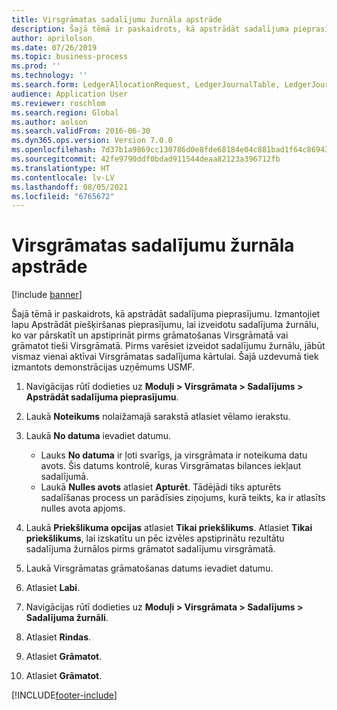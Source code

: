 ```yaml
---
title: Virsgrāmatas sadalījumu žurnāla apstrāde
description: Šajā tēmā ir paskaidrots, kā apstrādāt sadalījuma pieprasījumu pakalpojumā Dynamics 365 Finance.
author: aprilolson
ms.date: 07/26/2019
ms.topic: business-process
ms.prod: ''
ms.technology: ''
ms.search.form: LedgerAllocationRequest, LedgerJournalTable, LedgerJournalTransAllocation
audience: Application User
ms.reviewer: roschlom
ms.search.region: Global
ms.author: aolson
ms.search.validFrom: 2016-06-30
ms.dyn365.ops.version: Version 7.0.0
ms.openlocfilehash: 7d37b1a9869cc130786d0e8fde68184e04c881bad1f64c86943174213025db82
ms.sourcegitcommit: 42fe9790ddf0bdad911544deaa82123a396712fb
ms.translationtype: HT
ms.contentlocale: lv-LV
ms.lasthandoff: 08/05/2021
ms.locfileid: "6765672"
---
```

# <a name="process-ledger-allocation-journal"></a>Virsgrāmatas sadalījumu žurnāla apstrāde

[!include [banner](../../includes/banner.md)]

Šajā tēmā ir paskaidrots, kā apstrādāt sadalījuma pieprasījumu. Izmantojiet lapu Apstrādāt piešķiršanas pieprasījumu, lai izveidotu sadalījuma žurnālu, ko var pārskatīt un apstiprināt pirms grāmatošanas Virsgrāmatā vai grāmatot tieši Virsgrāmatā. Pirms varēsiet izveidot sadalījumu žurnālu, jābūt vismaz vienai aktīvai Virsgrāmatas sadalījuma kārtulai. Šajā uzdevumā tiek izmantots demonstrācijas uzņēmums USMF.

1. Navigācijas rūtī dodieties uz **Moduļi > Virsgrāmata > Sadalījums > Apstrādāt sadalījuma pieprasījumu**.
2. Laukā **Noteikums** nolaižamajā sarakstā atlasiet vēlamo ierakstu.
3. Laukā **No datuma** ievadiet datumu.

    - Lauks **No datuma** ir ļoti svarīgs, ja virsgrāmata ir noteikuma datu avots. Šis datums kontrolē, kuras Virsgrāmatas bilances iekļaut sadalījumā.  
    - Laukā **Nulles avots** atlasiet **Apturēt**. Tādējādi tiks apturēts sadalīšanas process un parādīsies ziņojums, kurā teikts, ka ir atlasīts nulles avota apjoms.  

4. Laukā **Priekšlikuma opcijas** atlasiet **Tikai priekšlikums**. Atlasiet **Tikai priekšlikums**, lai izskatītu un pēc izvēles apstiprinātu rezultātu sadalījuma žurnālos pirms grāmatot sadalījumu virsgrāmatā.  
5. Laukā Virsgrāmatas grāmatošanas datums ievadiet datumu.
6. Atlasiet **Labi**.
7. Navigācijas rūtī dodieties uz **Moduļi > Virsgrāmata > Sadalījums > Sadalījuma žurnāli**.
8. Atlasiet **Rindas**.
9. Atlasiet **Grāmatot**.
10. Atlasiet **Grāmatot**.



[!INCLUDE[footer-include](../../../includes/footer-banner.md)]